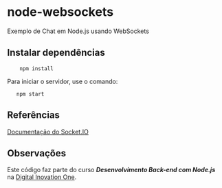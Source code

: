 # node-websockets

Exemplo de Chat em Node.js usando WebSockets

## Instalar dependências

```
    npm install
```

Para iniciar o servidor, use o comando:

```
   npm start
```

## Referências

[Documentação do Socket.IO](https://socket.io)

## Observações

Este código faz parte do curso **_Desenvolvimento Back-end com Node.js_** na [Digital Inovation One](https://digitalinnovation.one/cursos/desenvolvimento-back-end-com-nodejs).

